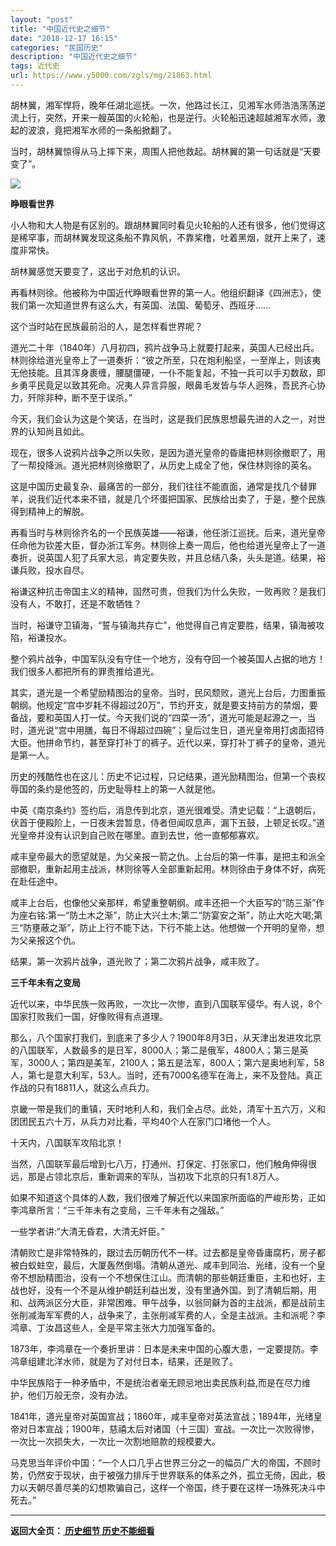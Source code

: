 ```yaml
---
layout: "post"
title: "中国近代史之细节"
date: "2018-12-17 16:15"
categories: "民国历史"
description: "中国近代史之细节"
tags: 近代史
url: https://www.y5000.com/zgls/mg/21863.html
---
```






胡林翼，湘军悍将，晚年任湖北巡抚。一次，他路过长江，见湘军水师浩浩荡荡逆流上行，突然，开来一艘英国的火轮船，也是逆行。火轮船迅速超越湘军水师，激起的波浪，竟把湘军水师的一条船掀翻了。

当时，胡林翼惊得从马上摔下来，周围人把他救起。胡林翼的第一句话就是“天要变了”。

![](https://img.y5000.com/uploads/allimg/170524/11-1F524135525A5.jpg)

**睁眼看世界**

小人物和大人物是有区别的。跟胡林翼同时看见火轮船的人还有很多，他们觉得这是稀罕事，而胡林翼发现这条船不靠风帆，不靠桨橹，吐着黑烟，就开上来了，速度非常快。

胡林翼感觉天要变了，这出于对危机的认识。

再看林则徐。他被称为中国近代睁眼看世界的第一人。他组织翻译《四洲志》，使我们第一次知道世界有这么大，有英国、法国、葡萄牙、西班牙……

这个当时站在民族最前沿的人，是怎样看世界呢？

道光二十年（1840年）八月初四，鸦片战争马上就要打起来，英国人已经出兵。林则徐给道光皇帝上了一道奏折：“彼之所至，只在炮利船坚，一至岸上，则该夷无他技能。且其浑身裹缠，腰腿僵硬，一仆不能复起，不独一兵可以手刃数敌，即乡勇平民竟足以致其死命。况夷人异言异服，眼鼻毛发皆与华人迥殊，吾民齐心协力，歼除非种，断不至于误杀。”

今天，我们会认为这是个笑话，在当时，这是我们民族思想最先进的人之一，对世界的认知尚且如此。

现在，很多人说鸦片战争之所以失败，是因为道光皇帝的昏庸把林则徐撤职了，用了一帮投降派。道光把林则徐撤职了，从历史上成全了他，保住林则徐的英名。

这是中国历史最复杂、最痛苦的一部分，我们往往不能直面，通常是找几个替罪羊，说我们近代本来不错，就是几个坏蛋把国家、民族给出卖了，于是，整个民族得到精神上的解脱。

再看当时与林则徐齐名的一个民族英雄——裕谦，他任浙江巡抚。后来，道光皇帝任命他为钦差大臣，督办浙江军务。林则徐上奏一周后，他也给道光皇帝上了一道奏折，说英国人犯了兵家大忌，肯定要失败，并且总结八条，头头是道。结果，裕谦兵败，投水自尽。

裕谦这种抗击帝国主义的精神，固然可贵，但我们为什么失败，一败再败？是我们没有人，不敢打，还是不敢牺牲？

当时，裕谦守卫镇海，“誓与镇海共存亡”，他觉得自己肯定要胜，结果，镇海被攻陷，裕谦投水。

整个鸦片战争，中国军队没有守住一个地方，没有夺回一个被英国人占据的地方！我们很多人都把所有的罪责推给道光。

其实，道光是一个希望励精图治的皇帝。当时，民风颓败，道光上台后，力图重振朝纲。他规定“宫中岁耗不得超过20万”，节约开支，就是要支持前方的禁烟，要备战，要和英国人打一仗。今天我们说的“四菜一汤”，道光可能是起源之一，当时，道光说“宫中用膳，每日不得超过四碗”；皇后过生日，道光皇帝用打卤面招待大臣。他拼命节约，甚至穿打补丁的裤子。近代以来，穿打补丁裤子的皇帝，道光是第一人。

历史的残酷性也在这儿：历史不记过程，只记结果，道光励精图治，但第一个丧权辱国的条约是他签的，历史耻辱柱上的第一人就是他。

中英《南京条约》签约后，消息传到北京，道光很难受。清史记载：“上退朝后，伏首于便殿阶上，一日夜未尝暂息，侍者但闻叹息声，漏下五鼓，上顿足长叹。”道光皇帝并没有认识到自己败在哪里。直到去世，他一直郁郁寡欢。

咸丰皇帝最大的愿望就是，为父亲报一箭之仇。上台后的第一件事，是把主和派全部撤职，重新起用主战派，林则徐等人全部重新起用。林则徐由于身体不好，病死在赴任途中。

咸丰上台后，也像他父亲那样，希望重整朝纲。咸丰还把一个大臣写的“防三渐”作为座右铭:第一“防土木之渐”，防止大兴土木;第二“防宴安之渐”，防止大吃大喝;第三“防壅蔽之渐”，防止上行不能下达，下行不能上达。他想做一个开明的皇帝，想为父亲报这个仇。

结果，第一次鸦片战争，道光败了；第二次鸦片战争，咸丰败了。

**三千年未有之变局**

近代以来，中华民族一败再败，一次比一次惨，直到八国联军侵华。有人说，8个国家打败我们一国，好像败得有点道理。

那么，八个国家打我们，到底来了多少人？1900年8月3日，从天津出发进攻北京的八国联军，人数最多的是日军，8000人；第二是俄军，4800人；第三是英军，3000人；第四是美军，2100人；第五是法军，800人；第六是奥地利军，58人，第七是意大利军，53人。当时，还有7000名德军在海上，来不及登陆。真正作战的只有18811人，就这么点兵力。

京畿一带是我们的重镇，天时地利人和，我们全占尽。此处，清军十五六万，义和团团民五六十万，从兵力对比看，平均40个人在家门口堵他一个人。

十天内，八国联军攻陷北京！

当然，八国联军最后增到七八万，打通州、打保定、打张家口，他们触角伸得很远，那是占领北京后，重新调来的军队，当初攻下北京的只有1.8万人。

如果不知道这个具体的人数，我们很难了解近代以来国家所面临的严峻形势，正如李鸿章所言：“三千年未有之变局，三千年未有之强敌。”

一些学者讲:“大清无昏君，大清无奸臣。”

清朝败亡是非常特殊的，跟过去历朝历代不一样。过去都是皇帝昏庸腐朽，房子都被白蚁蛀空，最后，大厦轰然倒塌。清朝从道光、咸丰到同治、光绪，没有一个皇帝不想励精图治，没有一个不想保住江山。而清朝的那些朝廷重臣，主和也好，主战也好，没有一个不是从维护朝廷利益出发，没有里通外国。到了清朝后期，用和、战两派区分大臣，非常困难。甲午战争，以翁同龢为首的主战派，都是战前主张削减海军军费的人，战争来了，主张削减军费的人，全是主战派。主和派呢？李鸿章、丁汝昌这些人，全是平常主张大力加强军备的。

1873年，李鸿章在一个奏折里讲：日本是未来中国的心腹大患，一定要提防。李鸿章组建北洋水师，就是为了对付日本，结果，还是败了。

中华民族陷于一种矛盾中，不是统治者毫无顾忌地出卖民族利益,而是在尽力维护，他们万般无奈，没有办法。

1841年，道光皇帝对英国宣战；1860年，咸丰皇帝对英法宣战；1894年，光绪皇帝对日本宣战；1900年，慈禧太后对诸国（十三国）宣战。一次比一次败得惨，一次比一次损失大，一次比一次割地赔款的规模要大。

马克思当年评价中国：“一个人口几乎占世界三分之一的幅员广大的帝国，不顾时势，仍然安于现状，由于被强力排斥于世界联系的体系之外，孤立无倚，因此，极力以天朝尽善尽美的幻想欺骗自己，这样一个帝国，终于要在这样一场殊死决斗中死去。”

* * *

**返回大全页：[ 历史细节 历史不能细看](https://www.y5000.com/zgls/21864.html)**
